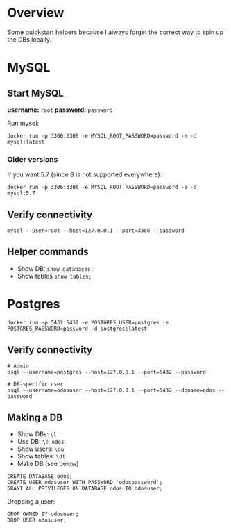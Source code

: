 # Overview

Some quickstart helpers because I always forget the correct way to spin up the DBs locally.

# MySQL

## Start MySQL

**username:** `root`
**password:** `password`

Run mysql:
```
docker run -p 3306:3306 -e MYSQL_ROOT_PASSWORD=password -e -d mysql:latest
```

### Older versions

If you want 5.7 (since 8 is not supported everywhere):
```
docker run -p 3306:3306 -e MYSQL_ROOT_PASSWORD=password -e -d mysql:5.7
```

## Verify connectivity

```
mysql --user=root --host=127.0.0.1 --port=3306 --password
```

## Helper commands

- Show DB: `show databases;`
- Show tables `show tables;`

# Postgres


```
docker run -p 5432:5432 -e POSTGRES_USER=postgres -e POSTGRES_PASSWORD=password -d postgres:latest
```

## Verify connectivity

```
# Admin
psql --username=postgres --host=127.0.0.1 --port=5432 --password

# DB-specific user
psql --username=odosuser --host=127.0.0.1 --port=5432 --dbname=odos --password
```

## Making a DB

- Show DBs: `\l`
- Use DB: `\c odos`
- Show users: `\du`
- Show tables: `\dt`
- Make DB (see below)


```
CREATE DATABASE odos;
CREATE USER odosuser WITH PASSWORD 'odospassword';
GRANT ALL PRIVILEGES ON DATABASE odos TO odosuser;
```

Dropping a user:
```
DROP OWNED BY odosuser;
DROP USER odosuser;
```